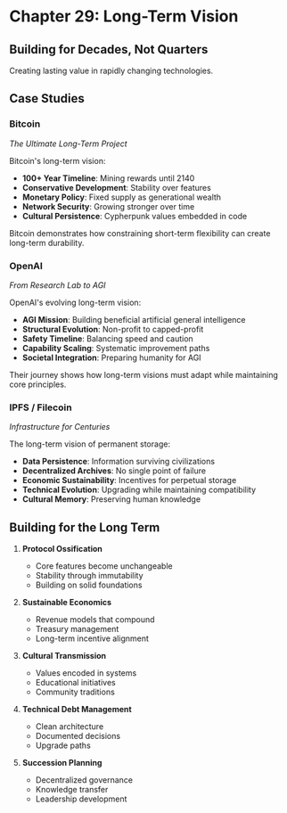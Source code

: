 # Chapter 29: Long-Term Vision

## Building for Decades, Not Quarters

Creating lasting value in rapidly changing technologies.

## Case Studies

### Bitcoin
*The Ultimate Long-Term Project*

Bitcoin's long-term vision:

- **100+ Year Timeline**: Mining rewards until 2140
- **Conservative Development**: Stability over features
- **Monetary Policy**: Fixed supply as generational wealth
- **Network Security**: Growing stronger over time
- **Cultural Persistence**: Cypherpunk values embedded in code

Bitcoin demonstrates how constraining short-term flexibility can create long-term durability.

### OpenAI
*From Research Lab to AGI*

OpenAI's evolving long-term vision:

- **AGI Mission**: Building beneficial artificial general intelligence
- **Structural Evolution**: Non-profit to capped-profit
- **Safety Timeline**: Balancing speed and caution
- **Capability Scaling**: Systematic improvement paths
- **Societal Integration**: Preparing humanity for AGI

Their journey shows how long-term visions must adapt while maintaining core principles.

### IPFS / Filecoin
*Infrastructure for Centuries*

The long-term vision of permanent storage:

- **Data Persistence**: Information surviving civilizations
- **Decentralized Archives**: No single point of failure
- **Economic Sustainability**: Incentives for perpetual storage
- **Technical Evolution**: Upgrading while maintaining compatibility
- **Cultural Memory**: Preserving human knowledge

## Building for the Long Term

1. **Protocol Ossification**
   - Core features become unchangeable
   - Stability through immutability
   - Building on solid foundations

2. **Sustainable Economics**
   - Revenue models that compound
   - Treasury management
   - Long-term incentive alignment

3. **Cultural Transmission**
   - Values encoded in systems
   - Educational initiatives
   - Community traditions

4. **Technical Debt Management**
   - Clean architecture
   - Documented decisions
   - Upgrade paths

5. **Succession Planning**
   - Decentralized governance
   - Knowledge transfer
   - Leadership development
